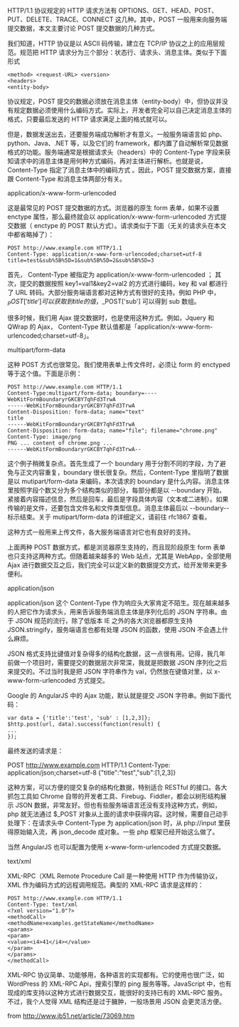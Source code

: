 HTTP/1.1 协议规定的 HTTP 请求方法有 OPTIONS、GET、HEAD、POST、PUT、DELETE、TRACE、CONNECT 这几种。其中，POST 一般用来向服务端提交数据，本文主要讨论 POST 提交数据的几种方式。

我们知道，HTTP 协议是以 ASCII 码传输，建立在 TCP/IP 协议之上的应用层规范。规范把 HTTP 请求分为三个部分：状态行、请求头、消息主体。类似于下面形式

```
<method> <request-URL> <version>
<headers>
<entity-body>
```


协议规定，POST 提交的数据必须放在消息主体（entity-body）中，但协议并没有规定数据必须使用什么编码方式。实际上，开发者完全可以自己决定消息主体的格式，只要最后发送的 HTTP 请求满足上面的格式就可以。

但是，数据发送出去，还要服务端成功解析才有意义。一般服务端语言如 php、python、Java、.NET 等，以及它们的 framework，都内置了自动解析常见数据格式的功能。服务端通常是根据请求头（headers）中的 Content-Type 字段来获知请求中的消息主体是用何种方式编码，再对主体进行解析。也就是说， Content-Type 指定了消息主体中的编码方式 。因此，POST 提交数据方案，直接跟 Content-Type 和消息主体两部分有关。

application/x-www-form-urlencoded

这是最常见的 POST 提交数据的方式。浏览器的原生 form 表单，如果不设置 enctype 属性，那么最终就会以 application/x-www-form-urlencoded 方式提交数据（ enctype 的 POST 默认方式）。请求类似于下面（无关的请求头在本文中都省略掉了）：
```
POST http://www.example.com HTTP/1.1
Content-Type: application/x-www-form-urlencoded;charset=utf-8
title=test&sub%5B%5D=1&sub%5B%5D=2&sub%5B%5D=3
```

首先， Content-Type 被指定为 application/x-www-form-urlencoded ；
其次，提交的数据按照 key1=val1&key2=val2 的方式进行编码，key 和 val 都进行了 URL 转码。大部分服务端语言都对这种方式有很好的支持。例如 PHP 中，$_POST['title'] 可以获取到 title 的值，$_POST['sub'] 可以得到 sub 数组。

很多时候，我们用 Ajax 提交数据时，也是使用这种方式。例如，Jquery 和 QWrap 的 Ajax， Content-Type 默认值都是「application/x-www-form-urlencoded;charset=utf-8」。

multipart/form-data

这种 POST 方式也很常见。我们使用表单上传文件时，必须让 form 的 enctyped 等于这个值。下面是示例：
```
POST http://www.example.com HTTP/1.1
Content-Type:multipart/form-data; boundary=----WebKitFormBoundaryrGKCBY7qhFd3TrwA
------WebKitFormBoundaryrGKCBY7qhFd3TrwA
Content-Disposition: form-data; name="text"
title
------WebKitFormBoundaryrGKCBY7qhFd3TrwA
Content-Disposition: form-data; name="file"; filename="chrome.png"
Content-Type: image/png
PNG ... content of chrome.png ...
------WebKitFormBoundaryrGKCBY7qhFd3TrwA--
```

这个例子稍微复杂点。首先生成了一个 boundary 用于分割不同的字段，为了避免与正文内容重复，boundary 很长很复杂。然后，Content-Type 里指明了数据是以 mutipart/form-data 来编码，本次请求的 boundary 是什么内容。消息主体里按照字段个数又分为多个结构类似的部分，每部分都是以 --boundary 开始，紧接着内容描述信息，然后是回车，最后是字段具体内容（文本或二进制）。如果传输的是文件，还要包含文件名和文件类型信息。消息主体最后以 --boundary-- 标示结束。关于 mutipart/form-data 的详细定义，请前往 rfc1867 查看。

这种方式一般用来上传文件，各大服务端语言对它也有良好的支持。

上面两种 POST 数据方式，都是浏览器原生支持的，而且现阶段原生 form 表单也只支持这两种方式。但随着越来越多的 Web 站点，尤其是 WebApp，全部使用 Ajax 进行数据交互之后，我们完全可以定义新的数据提交方式，给开发带来更多便利。

application/json

application/json 这个 Content-Type 作为响应头大家肯定不陌生。现在越来越多的人把它作为请求头，用来告诉服务端消息主体是序列化后的 JSON 字符串。由于 JSON 规范的流行，除了低版本 IE 之外的各大浏览器都原生支持 JSON.stringify，服务端语言也都有处理 JSON 的函数，使用 JSON 不会遇上什么麻烦。

JSON 格式支持比键值对复杂得多的结构化数据，这一点很有用。记得，我几年前做一个项目时，需要提交的数据层次非常深，我就是把数据 JSON 序列化之后来提交的。不过当时我是把 JSON 字符串作为 val，仍然放在键值对里，以 x-www-form-urlencoded 方式提交。

Google 的 AngularJS 中的 Ajax 功能，默认就是提交 JSON 字符串。例如下面代码：
```
var data = {'title':'test', 'sub' : [1,2,3]};
$http.post(url, data).success(function(result) {
...
});
```
最终发送的请求是：

POST http://www.example.com HTTP/1.1
Content-Type: application/json;charset=utf-8
{"title":"test","sub":[1,2,3]}

这种方案，可以方便的提交复杂的结构化数据，特别适合 RESTful 的接口。各大抓包工具如 Chrome 自带的开发者工具、Firebug、Fiddler，都会以树形结构展示 JSON 数据，非常友好。但也有些服务端语言还没有支持这种方式，例如，php 就无法通过 $_POST 对象从上面的请求中获得内容。这时候，需要自己动手处理下：在请求头中 Content-Type 为 application/json 时，从 php://input 里获得原始输入流，再 json_decode 成对象。一些 php 框架已经开始这么做了。

当然 AngularJS 也可以配置为使用 x-www-form-urlencoded 方式提交数据。

text/xml

XML-RPC（XML Remote Procedure Call 是一种使用 HTTP 作为传输协议，XML 作为编码方式的远程调用规范。典型的 XML-RPC 请求是这样的：
```
POST http://www.example.com HTTP/1.1
Content-Type: text/xml
<?xml version="1.0"?>
<methodCall>
<methodName>examples.getStateName</methodName>
<params>
<param>
<value><i4>41</i4></value>
</param>
</params>
</methodCall>
```
XML-RPC 协议简单、功能够用，各种语言的实现都有。它的使用也很广泛，如 WordPress 的 XML-RPC Api，搜索引擎的 ping 服务等等。JavaScript 中，也有现成的库支持以这种方式进行数据交互，能很好的支持已有的 XML-RPC 服务。不过，我个人觉得 XML 结构还是过于臃肿，一般场景用 JSON 会更灵活方便。


from http://www.jb51.net/article/73069.htm
